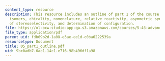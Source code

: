 ```yaml
---
content_type: resource
description: This resource includes an outline of part 1 of the course, on stereochemistry,
  isomers, chirality, nomenclature, relative reactivity, asymmetric synthesis, measurement
  of stereoselectivity, and determination of configuration.
file: https://ol-ocw-studio-app-qa.s3.amazonaws.com/courses/5-43-advanced-organic-chemistry-spring-2007/9bc0adb76ac114c1e71698b496df1a98_05_part1_outline.pdf
file_type: application/pdf
parent_uid: fdb09b2d-1a08-e3ae-ee1d-c0ba6222539a
resourcetype: Document
title: 05_part1_outline.pdf
uid: 9bc0adb7-6ac1-14c1-e716-98b496df1a98
---
```

